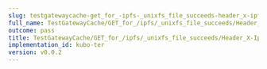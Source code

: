 ```yaml
---
slug: testgatewaycache-get_for_-ipfs-_unixfs_file_succeeds-header_x-ipfs-path
full_name: TestGatewayCache/GET_for_/ipfs/_unixfs_file_succeeds/Header_X-Ipfs-Path
outcome: pass
title: TestGatewayCache/GET_for_/ipfs/_unixfs_file_succeeds/Header_X-Ipfs-Path
implementation_id: kubo-ter
version: v0.0.2
---
```


